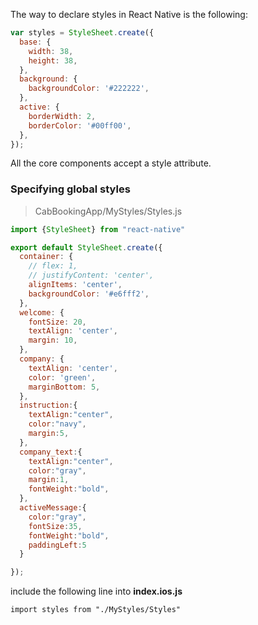 The way to declare styles in React Native is the following:

```javascript
var styles = StyleSheet.create({
  base: {
    width: 38,
    height: 38,
  },
  background: {
    backgroundColor: '#222222',
  },
  active: {
    borderWidth: 2,
    borderColor: '#00ff00',
  },
});
```

All the core components accept a style attribute.

### Specifying global styles 

> CabBookingApp/MyStyles/Styles.js

```javascript
import {StyleSheet} from "react-native" 

export default StyleSheet.create({
  container: {
    // flex: 1,
    // justifyContent: 'center',
    alignItems: 'center',
    backgroundColor: '#e6fff2',
  },
  welcome: {
    fontSize: 20,
    textAlign: 'center',
    margin: 10,
  },
  company: {
    textAlign: 'center',
    color: 'green',
    marginBottom: 5,
  },
  instruction:{
    textAlign:"center",
    color:"navy",
    margin:5,
  },
  company_text:{
    textAlign:"center",
    color:"gray",
    margin:1,
    fontWeight:"bold",
  },
  activeMessage:{
    color:"gray",
    fontSize:35,
    fontWeight:"bold",
    paddingLeft:5
  }

});
```

include the following line into **index.ios.js**

```
import styles from "./MyStyles/Styles"
```
